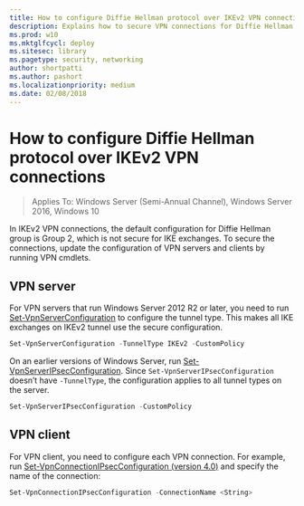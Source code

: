 ```yaml
---
title: How to configure Diffie Hellman protocol over IKEv2 VPN connections (Windows 10)
description: Explains how to secure VPN connections for Diffie Hellman Group 2
ms.prod: w10
ms.mktglfcycl: deploy
ms.sitesec: library
ms.pagetype: security, networking
author: shortpatti
ms.author: pashort
ms.localizationpriority: medium
ms.date: 02/08/2018
---
```


# How to configure Diffie Hellman protocol over IKEv2 VPN connections

>Applies To: Windows Server (Semi-Annual Channel), Windows Server 2016, Windows 10

In IKEv2 VPN connections, the default configuration for Diffie Hellman group is Group 2, which is not secure for IKE exchanges. 
To secure the connections, update the configuration of VPN servers and clients by running VPN cmdlets.

## VPN server

For VPN servers that run Windows Server 2012 R2 or later, you need to run [Set-VpnServerConfiguration](https://docs.microsoft.com/powershell/module/remoteaccess/set-vpnserverconfiguration?view=win10-ps) to configure the tunnel type. This makes all IKE exchanges on IKEv2 tunnel use the secure configuration.

```powershell
Set-VpnServerConfiguration -TunnelType IKEv2 -CustomPolicy
```

On an earlier versions of Windows Server, run [Set-VpnServerIPsecConfiguration](https://technet.microsoft.com/library/hh918373(v=wps.620).aspx). Since `Set-VpnServerIPsecConfiguration` doesn’t have `-TunnelType`, the configuration applies to all tunnel types on the server.

```powershell
Set-VpnServerIPsecConfiguration -CustomPolicy
```

## VPN client 

For VPN client, you need to configure each VPN connection. 
For example, run [Set-VpnConnectionIPsecConfiguration (version 4.0)](https://docs.microsoft.com/powershell/module/vpnclient/set-vpnconnectionipsecconfiguration?view=win10-ps) and specify the name of the connection:


```powershell
Set-VpnConnectionIPsecConfiguration -ConnectionName <String>
```

